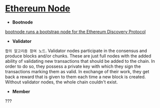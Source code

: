 # [Ethereum Node](https://www.coindesk.com/learn/ethereum-nodes-and-clients-a-complete-guide/)

 -  **Bootnode**

[bootnode runs a bootstrap node for the Ethereum Discovery Protocol](https://github.com/ethereum/go-ethereum/blob/master/cmd/bootnode/main.go)

 -  **Validator**

`합의 알고리즘 참여 노드`. Validator nodes participate in the consensus and produce blocks and/or chunks. These are just full nodes with the added ability of validating new transactions that should be added to the chain. In order to do so, they possess a private key with which they sign the transactions marking them as valid. In exchange of their work, they get back a reward that is given to them each time a new block is created. Without validator nodes, the whole chain couldn't exist.

 -  **Member**

???